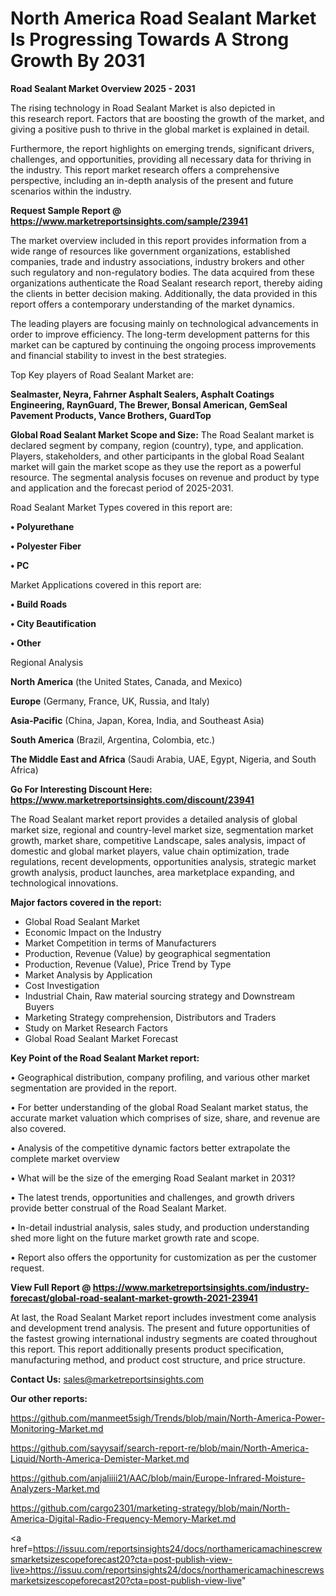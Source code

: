 # North America Road Sealant Market Is Progressing Towards A Strong Growth By 2031

<Strong> Road Sealant Market Overview 2025 - 2031</strong>

The rising technology in Road Sealant Market is also depicted in this research report. Factors that are boosting the growth of the market, and giving a positive push to thrive in the global market is explained in detail.

Furthermore, the report highlights on emerging trends, significant drivers, challenges, and opportunities, providing all necessary data for thriving in the industry. This report market research offers a comprehensive perspective, including an in-depth analysis of the present and future scenarios within the industry.

<strong>Request Sample Report @ <a href=https://www.marketreportsinsights.com/sample/23941>https://www.marketreportsinsights.com/sample/23941</a></strong>

The market overview included in this report provides information from a wide range of resources like government organizations, established companies, trade and industry associations, industry brokers and other such regulatory and non-regulatory bodies. The data acquired from these organizations authenticate the Road Sealant research report, thereby aiding the clients in better decision making. Additionally, the data provided in this report offers a contemporary understanding of the market dynamics.

The leading players are focusing mainly on technological advancements in order to improve efficiency. The long-term development patterns for this market can be captured by continuing the ongoing process improvements and financial stability to invest in the best strategies.

Top Key players of Road Sealant Market are:

<strong>Sealmaster, Neyra, Fahrner Asphalt Sealers, Asphalt Coatings Engineering, RaynGuard, The Brewer, Bonsal American, GemSeal Pavement Products, Vance Brothers, GuardTop</strong>

<strong><b>Global Road Sealant Market Scope and Size:</b></strong>
The Road Sealant market is declared segment by company, region (country), type, and application. Players, stakeholders, and other participants in the global Road Sealant market will gain the market scope as they use the report as a powerful resource. The segmental analysis focuses on revenue and product by type and application and the forecast period of 2025-2031.

Road Sealant Market Types covered in this report are:

<strong>• Polyurethane

• Polyester Fiber

• PC</strong>

Market Applications covered in this report are:

<strong>• Build Roads

• City Beautification

• Other</strong> 

Regional Analysis

<strong>North America</strong> (the United States, Canada, and Mexico)

<strong>Europe</strong> (Germany, France, UK, Russia, and Italy)

<strong>Asia-Pacific</strong> (China, Japan, Korea, India, and Southeast Asia)

<strong>South America</strong> (Brazil, Argentina, Colombia, etc.)

<strong>The Middle East and Africa</strong> (Saudi Arabia, UAE, Egypt, Nigeria, and South Africa)

<strong>Go For Interesting Discount Here: <a href=https://www.marketreportsinsights.com/discount/23941>https://www.marketreportsinsights.com/discount/23941</a></strong>

The Road Sealant market report provides a detailed analysis of global market size, regional and country-level market size, segmentation market growth, market share, competitive Landscape, sales analysis, impact of domestic and global market players, value chain optimization, trade regulations, recent developments, opportunities analysis, strategic market growth analysis, product launches, area marketplace expanding, and technological innovations.

<strong><b>Major factors covered in the report:</b></strong>
<ul>
  <li>Global Road Sealant Market </li>
  <li>Economic Impact on the Industry</li>
  <li>Market Competition in terms of Manufacturers</li>
  <li>Production, Revenue (Value) by geographical segmentation</li>
  <li>Production, Revenue (Value), Price Trend by Type</li>
  <li>Market Analysis by Application</li>
  <li>Cost Investigation</li>
  <li>Industrial Chain, Raw material sourcing strategy and Downstream Buyers</li>
  <li>Marketing Strategy comprehension, Distributors and Traders</li>
  <li>Study on Market Research Factors</li>
  <li>Global Road Sealant Market Forecast</li>
</ul>

<strong><b>Key Point of the Road Sealant Market report:</b></strong>

• Geographical distribution, company profiling, and various other market segmentation are provided in the report.

• For better understanding of the global Road Sealant market status, the accurate market valuation which comprises of size, share, and revenue are also covered.

• Analysis of the competitive dynamic factors better extrapolate the complete market overview

• What will be the size of the emerging Road Sealant market in 2031?

• The latest trends, opportunities and challenges, and growth drivers provide better construal of the Road Sealant Market.

• In-detail industrial analysis, sales study, and production understanding shed more light on the future market growth rate and scope.

• Report also offers the opportunity for customization as per the customer request.

<strong><b>View Full Report @ <a href=https://www.marketreportsinsights.com/industry-forecast/global-road-sealant-market-growth-2021-23941>https://www.marketreportsinsights.com/industry-forecast/global-road-sealant-market-growth-2021-23941</a></b></strong>


At last, the Road Sealant Market report includes investment come analysis and development trend analysis. The present and future opportunities of the fastest growing international industry segments are coated throughout this report. This report additionally presents product specification, manufacturing method, and product cost structure, and price structure.

<strong>Contact Us:</strong>
sales@marketreportsinsights.com

<strong>Our other reports:</strong>

<a href=https://github.com/manmeet5sigh/Trends/blob/main/North-America-Power-Monitoring-Market.md>https://github.com/manmeet5sigh/Trends/blob/main/North-America-Power-Monitoring-Market.md</a>

<a href=https://github.com/sayysaif/search-report-re/blob/main/North-America-Liquid/North-America-Demister-Market.md>https://github.com/sayysaif/search-report-re/blob/main/North-America-Liquid/North-America-Demister-Market.md</a>

<a href=https://github.com/anjaliiii21/AAC/blob/main/Europe-Infrared-Moisture-Analyzers-Market.md>https://github.com/anjaliiii21/AAC/blob/main/Europe-Infrared-Moisture-Analyzers-Market.md</a>

<a href=https://github.com/cargo2301/marketing-strategy/blob/main/North-America-Digital-Radio-Frequency-Memory-Market.md>https://github.com/cargo2301/marketing-strategy/blob/main/North-America-Digital-Radio-Frequency-Memory-Market.md</a>

<a href=https://issuu.com/reportsinsights24/docs/northamericamachinescrewsmarketsizescopeforecast20?cta=post-publish-view-live>https://issuu.com/reportsinsights24/docs/northamericamachinescrewsmarketsizescopeforecast20?cta=post-publish-view-live</a>"

